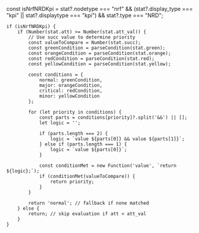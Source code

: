 const isNrfNRDKpi = stat?.nodetype === "nrf" &&
                        (stat?.display_type === "kpi" || stat?.displaytype === "kpi") &&
                        stat?.type === "NRD";

    if (isNrfNRDKpi) {
        if (Number(stat.att) >= Number(stat.att_val)) {
            // Use succ value to determine priority
            const valueToCompare = Number(stat.succ);
            const greenCondition = parseCondition(stat.green);
            const orangeCondition = parseCondition(stat.orange);
            const redCondition = parseCondition(stat.red);
            const yellowCondition = parseCondition(stat.yellow);

            const conditions = {
                normal: greenCondition,
                major: orangeCondition,
                critical: redCondition,
                minor: yellowCondition
            };

            for (let priority in conditions) {
                const parts = conditions[priority]?.split('&&') || [];
                let logic = '';

                if (parts.length === 2) {
                    logic = `value ${parts[0]} && value ${parts[1]}`;
                } else if (parts.length === 1) {
                    logic = `value ${parts[0]}`;
                }

                const conditionMet = new Function('value', `return ${logic};`);
                if (conditionMet(valueToCompare)) {
                    return priority;
                }
            }

            return 'normal'; // fallback if none matched
        } else {
            return; // skip evaluation if att < att_val
        }
    }
